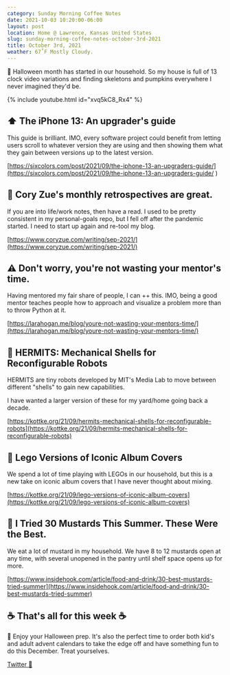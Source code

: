 ```yaml
---
category: Sunday Morning Coffee Notes
date: 2021-10-03 10:20:00-06:00
layout: post
location: Home @ Lawrence, Kansas United States
slug: sunday-morning-coffee-notes-october-3rd-2021
title: October 3rd, 2021
weather: 67˚F Mostly Cloudy.
---
```


🎃 Halloween month has started in our household. So my house is full of 13 clock video variations and finding skeletons and pumpkins everywhere I never imagined they'd be.

{% include youtube.html id="xvq5kC8_Rx4" %}


## ⬆️ The iPhone 13: An upgrader's guide

This guide is brilliant. IMO, every software project could benefit from letting users scroll to whatever version they are using and then showing them what they gain between versions up to the latest version.

[https://sixcolors.com/post/2021/09/the-iphone-13-an-upgraders-guide/](https://sixcolors.com/post/2021/09/the-iphone-13-an-upgraders-guide/
)


## 📓 Cory Zue's monthly retrospectives are great.

If you are into life/work notes, then have a read. I used to be pretty consistent in my personal-goals repo, but I fell off after the pandemic started. I need to start up again and re-tool my blog.

[https://www.coryzue.com/writing/sep-2021/](https://www.coryzue.com/writing/sep-2021/)


## ⚠️ Don't worry, you're not wasting your mentor's time.

Having mentored my fair share of people, I can ++ this. IMO, being a good mentor teaches people how to approach and visualize a problem more than to throw Python at it.

[https://larahogan.me/blog/youre-not-wasting-your-mentors-time/](https://larahogan.me/blog/youre-not-wasting-your-mentors-time/)


## 🤖 HERMITS: Mechanical Shells for Reconfigurable Robots

HERMITS are tiny robots developed by MIT's Media Lab to move between different "shells" to gain new capabilities.

I have wanted a larger version of these for my yard/home going back a decade.

[https://kottke.org/21/09/hermits-mechanical-shells-for-reconfigurable-robots](https://kottke.org/21/09/hermits-mechanical-shells-for-reconfigurable-robots)


## 🧱 Lego Versions of Iconic Album Covers

We spend a lot of time playing with LEGOs in our household, but this is a new take on iconic album covers that I have never thought about mixing.

[https://kottke.org/21/09/lego-versions-of-iconic-album-covers](https://kottke.org/21/09/lego-versions-of-iconic-album-covers)


## 🍴 I Tried 30 Mustards This Summer. These Were the Best.

We eat a lot of mustard in my household. We have 8 to 12 mustards open at any time, with several unopened in the pantry until shelf space opens up for more.

[https://www.insidehook.com/article/food-and-drink/30-best-mustards-tried-summer](https://www.insidehook.com/article/food-and-drink/30-best-mustards-tried-summer)


## ☕ That's all for this week ☕

🎃 Enjoy your Halloween prep. It's also the perfect time to order both kid's and adult advent calendars to take the edge off and have something fun to do this December. Treat yourselves.


[Twitter 🧵](https://twitter.com/webology/status/1444682831108608006)
